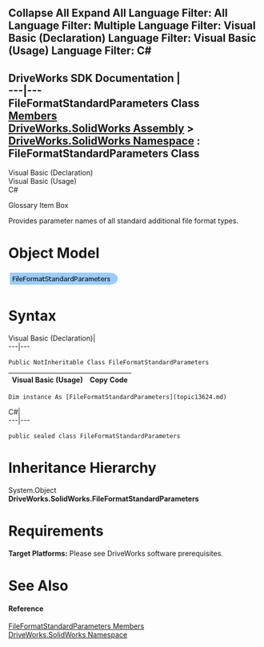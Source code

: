Collapse All Expand All Language Filter: All  Language Filter: Multiple  Language Filter: Visual Basic (Declaration) Language Filter: Visual Basic (Usage) Language Filter: C#  
---  
DriveWorks SDK Documentation  |   
---|---  
FileFormatStandardParameters Class   
[Members](topic13625.md)   
[DriveWorks.SolidWorks Assembly](topic13342.md) > [DriveWorks.SolidWorks Namespace](topic13345.md) : FileFormatStandardParameters Class  
---  
  
Visual Basic (Declaration)    
Visual Basic (Usage)    
C# 

Glossary Item Box

Provides parameter names of all standard additional file format types. 

# Object Model

![](dotnetdiagramimages/image740.png)

# Syntax

Visual Basic (Declaration)|   
---|---  
      
    
    Public NotInheritable Class FileFormatStandardParameters   
  
Visual Basic (Usage)| Copy Code  
---|---  
      
    
    Dim instance As [FileFormatStandardParameters](topic13624.md)  
  
C#|   
---|---  
      
    
    public sealed class FileFormatStandardParameters   
  
# Inheritance Hierarchy

System.Object  
**DriveWorks.SolidWorks.FileFormatStandardParameters**  


# Requirements

**Target Platforms:** Please see DriveWorks software prerequisites.

# See Also

#### Reference

[FileFormatStandardParameters Members](topic13625.md)   
[DriveWorks.SolidWorks Namespace](topic13345.md)


